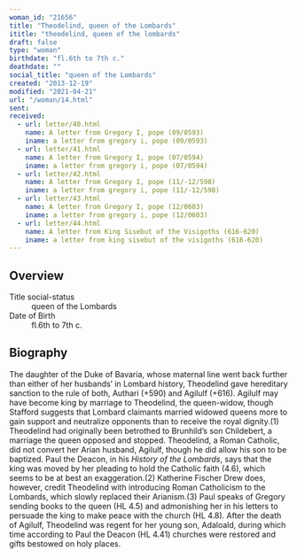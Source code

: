 ```yaml
---
woman_id: "21656"
title: "Theodelind, queen of the Lombards"
ititle: "theodelind, queen of the lombards"
draft: false
type: "woman"
birthdate: "fl.6th to 7th c."
deathdate: ""
social_title: "queen of the Lombards"
created: "2013-12-19"
modified: "2021-04-21"
url: "/woman/14.html"
sent:
received:
  - url: letter/40.html
    name: A letter from Gregory I, pope (09/0593)
    iname: a letter from gregory i, pope (09/0593)
  - url: letter/41.html
    name: A letter from Gregory I, pope (07/0594)
    iname: a letter from gregory i, pope (07/0594)
  - url: letter/42.html
    name: A letter from Gregory I, pope (11/-12/598)
    iname: a letter from gregory i, pope (11/-12/598)
  - url: letter/43.html
    name: A letter from Gregory I, pope (12/0603)
    iname: a letter from gregory i, pope (12/0603)
  - url: letter/44.html
    name: A letter from King Sisebut of the Visigoths (616-620)
    iname: a letter from king sisebut of the visigoths (616-620)
---
```

<h2 class="mt-4">Overview</h2><dt>Title social-status</dt><dd>queen of the Lombards</dd><dt>Date of Birth</dt><dd>fl.6th to 7th c.</dd><h2 class="mt-4">Biography</h2><p>The daughter of the Duke of Bavaria, whose maternal line went back further than either of her husbands’ in Lombard history, Theodelind gave hereditary sanction to the rule of both, Authari (+590) and Agilulf (+616). Agilulf may have become king by marriage to Theodelind, the queen-widow, though Stafford suggests that Lombard claimants married widowed queens more to gain support and neutralize opponents than to receive the royal dignity.(1) Theodelind had originally been betrothed to Brunhild’s son Childebert, a marriage the queen opposed and stopped. Theodelind, a Roman Catholic, did not convert her Arian husband, Agilulf, though he did allow his son to be baptized. Paul the Deacon, in his <em>History of the Lombards</em>, says that the king was moved by her pleading to hold the Catholic faith (4.6), which seems to be at best an exaggeration.(2) Katherine Fischer Drew does, however, credit Theodelind with introducing Roman Catholicism to the Lombards, which slowly replaced their Arianism.(3) Paul speaks of Gregory sending books to the queen (HL 4.5) and admonishing her in his letters to persuade the king to make peace with the church (HL 4.8). After the death of Agilulf, Theodelind was regent for her young son, Adaloald, during which time according to Paul the Deacon (HL 4.41) churches were restored and gifts bestowed on holy places.</p>